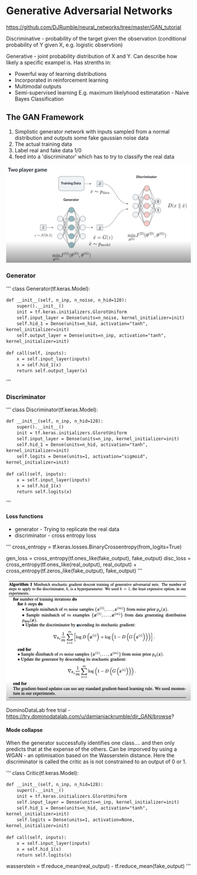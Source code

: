 # Generative Adversarial Networks

https://github.com/DJRumble/neural_networks/tree/master/GAN_tutorial

Discriminative - probability of the target given the observation (conditional probability of Y given X, e.g. logistic observtion)

Generative - joint probability distribution of X and Y. Can describe how likely a specific exampel is. Has strenths in:
* Powerful way of learning distributions
* Incorporated in reinforcement learning
* Multimodal outputs
* Semi-supervised learning
E.g. maximum likelyhood estimatation - Naive Bayes Classification 

## The GAN Framework 

1. Simplistic generator network with inputs sampled from a normal distribution and outputs some fake gaussian noise data
2. The actual training data
3. Label real and fake data 1/0
4. feed into a 'discriminator' which has to try to classify the real data

![alt text](GAN_framework.PNG "Logo Title Text 1")

### Generator
'''
class Generator(tf.keras.Model):
 
    def __init__(self, n_inp, n_noise, n_hid=128):
        super().__init__()
        init = tf.keras.initializers.GlorotUniform
        self.input_layer = Dense(units=n_noise, kernel_initializer=init)
        self.hid_1 = Dense(units=n_hid, activation="tanh", kernel_initializer=init)
        self.output_layer = Dense(units=n_inp, activation="tanh", kernel_initializer=init)
 
    def call(self, inputs):
        x = self.input_layer(inputs)
        x = self.hid_1(x)
        return self.output_layer(x)
'''

### Discriminator
'''
class Discriminator(tf.keras.Model):
 
    def __init__(self, n_inp, n_hid=128):
        super().__init__()
        init = tf.keras.initializers.GlorotUniform
        self.input_layer = Dense(units=n_inp, kernel_initializer=init)
        self.hid_1 = Dense(units=n_hid, activation="tanh", kernel_initializer=init)
        self.logits = Dense(units=1, activation="sigmoid", kernel_initializer=init)
 
    def call(self, inputs):
        x = self.input_layer(inputs)
        x = self.hid_1(x)
        return self.logits(x)
'''

#### Loss functions

* generator - Trying to replicate the real data
* discriminator - cross entropy loss

'''
cross_entropy = tf.keras.losses.BinaryCrossentropy(from_logits=True)

gen_loss = cross_entropy(tf.ones_like(fake_output), fake_output)
disc_loss = cross_entropy(tf.ones_like(real_output), real_output) + cross_entropy(tf.zeros_like(fake_output), fake_output)
'''

![alt text](GAN_algorithm.PNG "Logo Title Text 1")

DominoDataLab free trial - https://try.dominodatalab.com/u/damianjackrumble/djr_GAN/browse?

#### Mode collapse

When the generator successfully identifies one class.... and then only predicts that at the expense of the others. Can be imporved by using a WGAN - an optimisation based on the Wasserstein distance. Here the discriminator is called the critic as is not constrained to an output of 0 or 1.  

'''
class Critic(tf.keras.Model):
 
    def __init__(self, n_inp, n_hid=128):
        super().__init__()
        init = tf.keras.initializers.GlorotUniform
        self.input_layer = Dense(units=n_inp, kernel_initializer=init)
        self.hid_1 = Dense(units=n_hid, activation="tanh", kernel_initializer=init)
        self.logits = Dense(units=1, activation=None, kernel_initializer=init)
 
    def call(self, inputs):
        x = self.input_layer(inputs)
        x = self.hid_1(x)
        return self.logits(x)

wasserstein = tf.reduce_mean(real_output) - tf.reduce_mean(fake_output)
'''